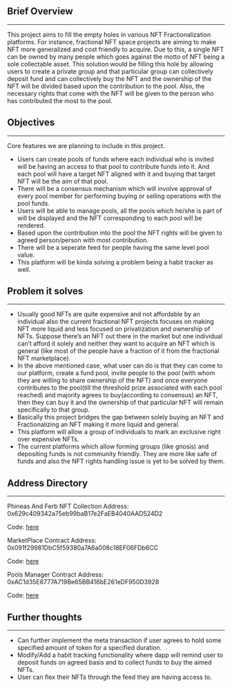 ## Brief Overview

---

This project aims to fill the empty holes in various NFT Fractionalization platforms. For instance, fractional NFT space projects are aiming to make NFT more generalized and cost friendly to acquire. Due to this, a single NFT can be owned by many people which goes against the motto of NFT being a sole collectable asset. This solution would be filling this hole by allowing users to create a private group and that particular group can collectively deposit fund and can collectively buy the NFT and the ownership of the NFT will be divided based upon the contribution to the pool. Also, the necessary rights that come with the NFT will be given to the person who has contributed the most to the pool.

## Objectives

---

Core features we are planning to include in this project.

- Users can create pools of funds where each individual who is invited will be having an access to that pool to contribute funds into it. And each pool will have a target NFT aligned with it and buying that target NFT will be the aim of that pool.
- There will be a consensus mechanism which will involve approval of every pool member for performing buying or selling operations with the pool funds.
- Users will be able to manage pools, all the pools which he/she is part of will be displayed and the NFT corresponding to each pool will be rendered.
- Based upon the contribution into the pool the NFT rights will be given to agreed person/person with most contribution.
- There will be a seperate feed for people having the same level pool value.
- This platform will be kinda solving a problem being a habit tracker as well.

## Problem it solves

---

- Usually good NFTs are quite expensive and not affordable by an individual also the current fractional NFT projects focuses on making NFT more liquid and less focused on privatization and ownership of NFTs. Suppose there’s an NFT out there in the market but one individual can’t afford it solely and neither they want to acquire an NFT which is general (like most of the people have a fraction of it from the fractional NFT marketplace).
- In the above mentioned case, what user can do is that they can come to our platform, create a fund pool, invite people to the pool (with whom they are willing to share ownership of the NFT) and once everyone contributes to the pool(till the threshold prize associated with each pool reached) and majority agrees to buy(according to consensus) an NFT, then they can buy it and the ownership of that particular NFT will remain specifically to that group.
- Basically this project bridges the gap between solely buying an NFT and Fractionalizing an NFT making it more liquid and general.
- This platform will allow a group of individuals to mark an exclusive right over expensive NFTs.
- The current platforms which allow forming groups (like gnosis) and depositing funds is not community friendly. They are more like safe of funds and also the NFT rights handling issue is yet to be solved by them.

## Address Directory

---

Phineas And Ferb NFT Collection Address: 0x629c409342a75eb99baB17e2FaEB4040AAD524D2 

Code: [here](https://mumbai.polygonscan.com/address/0x629c409342a75eb99baB17e2FaEB4040AAD524D2#code)

MarketPlace Contract Address: 0x091f29981DbC5f59380a7A6a008c18EF06FDb6CC 

Code: [here](https://mumbai.polygonscan.com/address/0x091f29981DbC5f59380a7A6a008c18EF06FDb6CC#code)

Pools Manager Contract Address: 0xAC1d35E6777A719Be65BB416bE261eDF950D3928 

Code: [here](https://mumbai.polygonscan.com/address/0xAC1d35E6777A719Be65BB416bE261eDF950D3928#code)

## Further thoughts

---

- Can further implement the meta transaction if user agrees to hold some specified amount of token for a specified duration.
- Modify/Add a habit tracking functionality where dapp will remind user to deposit funds on agreed basis and  to collect funds to buy the aimed NFTs.
- User can flex their NFTs through the feed they are having access to.

